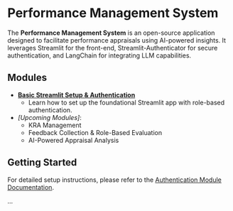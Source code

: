 # Performance Management System

The **Performance Management System** is an open-source application designed to facilitate performance appraisals using AI-powered insights. It leverages Streamlit for the front-end, Streamlit-Authenticator for secure authentication, and LangChain for integrating LLM capabilities.

## Modules

- **[Basic Streamlit Setup & Authentication](docs/AuthenticationModule.md)**
  - Learn how to set up the foundational Streamlit app with role-based authentication.
- *[Upcoming Modules]*:
  - KRA Management
  - Feedback Collection & Role-Based Evaluation
  - AI-Powered Appraisal Analysis

## Getting Started

For detailed setup instructions, please refer to the [Authentication Module Documentation](docs/AuthenticationModule.md).

...



